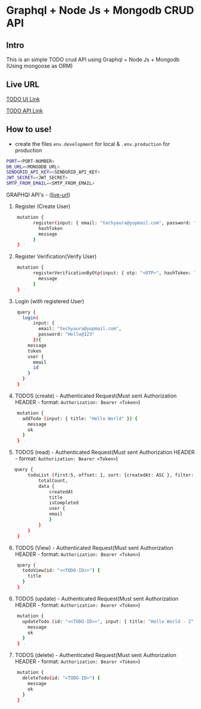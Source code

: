 
# Graphql + Node Js + Mongodb CRUD API

  

## Intro

This is an simple TODO crud API using Graphql + Node Js + Mongodb (Using mongoose as ORM)

  

## Live URL
[TODO UI Link](https://techyaura-todo.netlify.com)

[TODO API Link](https://gql-node.herokuapp.com/graphql)
  

## How to use!

  

- create the files `env.development` for local & `.env.production` for production
```sh
PORT=<PORT-NUMBER>
DB_URL=<MONGODB_URL>
SENDGRID_API_KEY=<SENDGRID_API_KEY>
JWT_SECRET=<JWT_SECRET>
SMTP_FROM_EMAIL=<SMTP_FROM_EMAIL>
```
GRAPHQl API's - ([live-url](https://gql-node.herokuapp.com/graphql))

1. Register (Create User)

```sh
    mutation {
    	  register(input: { email: "techyaura@yopmail.com", password: "Hello@123" }){
    	    hashToken
			message
    	  }
    }
```

2. Register Verification(Verify User)

```sh
    mutation {
    	  registerVerificationByOtp(input: { otp: "<OTP>", hashToken: "<hashToken>" }){
    	    message
    	  }
    }
```

3. Login (with registered User)

```sh
    query {
	  login(
		  input: {
			email: "techyaura@yopmail.com", 
	  		password: "Hello@123"
		  }){
	    message
	    token
	    user {
	      email
	      id
	    }
	  }
	}
```

4. TODOS (create) - Authenticated Request(Must sent Authorization HEADER - format: `Authorization: Bearer <Token>`)

```sh
    mutation {
	  addTodo (input: { title: "Hello World" }) {
	    message
    	ok
	  }
	}
```

5. TODOS (read) - Authenticated Request(Must sent Authorization HEADER - format: `Authorization: Bearer <Token>`)

```sh
   query {
		todoList (first:5, offset: 1, sort: {createdAt: ASC }, filter: {title_contains: "techyaura"}) {
			totalCount,
			data {
				createdAt
				title
				isCompleted
				user {
				email
				}
			}
		}
	}
```


6. TODOS (View) - Authenticated Request(Must sent Authorization HEADER - format: `Authorization: Bearer <Token>`)

```sh
    query {
	  todoView(id: "<<TODO-ID>>") {
	    title
	  }
	}
```


6. TODOS (update) - Authenticated Request(Must sent Authorization HEADER - format: `Authorization: Bearer <Token>`)

```sh
    mutation {
	  updateTodo (id: "<<TODO-ID>>", input: { title: "Hello World - 2" }) {
	    message
    	ok
	  }
	}
```

7. TODOS (delete)  - Authenticated Request(Must sent Authorization HEADER - format: `Authorization: Bearer <Token>`)

```sh
    mutation {
	  deleteTodo(id: "<TODO-ID>") {
	    message
    	ok
	  }
	}
```
